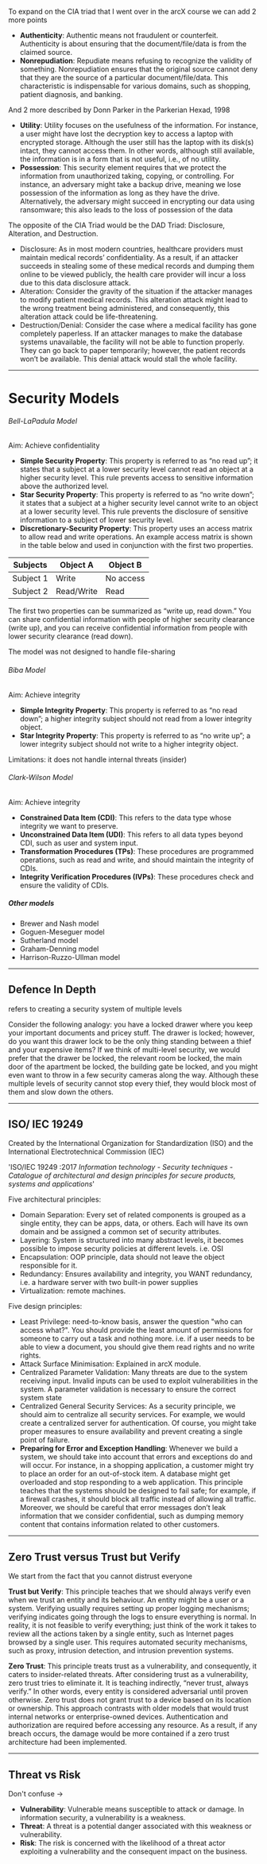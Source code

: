 To expand on the CIA triad that I went over in the arcX course we can add 2 more points

- **Authenticity**: Authentic means not fraudulent or counterfeit. Authenticity is about ensuring that the document/file/data is from the claimed source.
- **Nonrepudiation**: Repudiate means refusing to recognize the validity of something. Nonrepudiation ensures that the original source cannot deny that they are the source of a particular document/file/data. This characteristic is indispensable for various domains, such as shopping, patient diagnosis, and banking.

And 2 more described by Donn Parker in the Parkerian Hexad, 1998

- **Utility**: Utility focuses on the usefulness of the information. For instance, a user might have lost the decryption key to access a laptop with encrypted storage. Although the user still has the laptop with its disk(s) intact, they cannot access them. In other words, although still available, the information is in a form that is not useful, i.e., of no utility.
- **Possession**: This security element requires that we protect the information from unauthorized taking, copying, or controlling. For instance, an adversary might take a backup drive, meaning we lose possession of the information as long as they have the drive. Alternatively, the adversary might succeed in encrypting our data using ransomware; this also leads to the loss of possession of the data

The opposite of the CIA Triad would be the DAD Triad: Disclosure, Alteration, and Destruction.

- Disclosure: As in most modern countries, healthcare providers must maintain medical records’ confidentiality. As a result, if an attacker succeeds in stealing some of these medical records and dumping them online to be viewed publicly, the health care provider will incur a loss due to this data disclosure attack.
- Alteration: Consider the gravity of the situation if the attacker manages to modify patient medical records. This alteration attack might lead to the wrong treatment being administered, and consequently, this alteration attack could be life-threatening.
- Destruction/Denial: Consider the case where a medical facility has gone completely paperless. If an attacker manages to make the database systems unavailable, the facility will not be able to function properly. They can go back to paper temporarily; however, the patient records won’t be available. This denial attack would stall the whole facility.

---
# Security Models

###### Bell-LaPadula Model
Aim: Achieve confidentiality

- **Simple Security Property**: This property is referred to as “no read up”; it states that a subject at a lower security level cannot read an object at a higher security level. This rule prevents access to sensitive information above the authorized level.
- **Star Security Property**: This property is referred to as “no write down”; it states that a subject at a higher security level cannot write to an object at a lower security level. This rule prevents the disclosure of sensitive information to a subject of lower security level.
- **Discretionary-Security Property**: This property uses an access matrix to allow read and write operations. An example access matrix is shown in the table below and used in conjunction with the first two properties.

| Subjects  | Object A   | Object B  |
| --------- | ---------- | --------- |
| Subject 1 | Write      | No access |
| Subject 2 | Read/Write | Read      |
The first two properties can be summarized as “write up, read down.” You can share confidential information with people of higher security clearance (write up), and you can receive confidential information from people with lower security clearance (read down).

The model was not designed to handle file-sharing

###### Biba Model
Aim: Achieve integrity

- **Simple Integrity Property**: This property is referred to as “no read down”; a higher integrity subject should not read from a lower integrity object.
- **Star Integrity Property**: This property is referred to as “no write up”; a lower integrity subject should not write to a higher integrity object.

Limitations: it does not handle internal threats (insider)

###### Clark-Wilson Model
Aim: Achieve integrity

- **Constrained Data Item (CDI)**: This refers to the data type whose integrity we want to preserve.
- **Unconstrained Data Item (UDI)**: This refers to all data types beyond CDI, such as user and system input.
- **Transformation Procedures (TPs)**: These procedures are programmed operations, such as read and write, and should maintain the integrity of CDIs.
- **Integrity Verification Procedures (IVPs)**: These procedures check and ensure the validity of CDIs.

##### Other models
- Brewer and Nash model
- Goguen-Meseguer model
- Sutherland model
- Graham-Denning model
- Harrison-Ruzzo-Ullman model

---
## Defence In Depth

refers to creating a security system of multiple levels

Consider the following analogy: you have a locked drawer where you keep your important documents and pricey stuff. The drawer is locked; however, do you want this drawer lock to be the only thing standing between a thief and your expensive items? If we think of multi-level security, we would prefer that the drawer be locked, the relevant room be locked, the main door of the apartment be locked, the building gate be locked, and you might even want to throw in a few security cameras along the way. Although these multiple levels of security cannot stop every thief, they would block most of them and slow down the others.

---

## ISO/ IEC 19249

Created by the International Organization for Standardization (ISO) and the International Electrotechnical Commission (IEC)

'ISO/IEC 19249 :2017 _Information technology - Security techniques - Catalogue of architectural and design principles for secure products, systems and applications_'

Five architectural principles:
- Domain Separation: Every set of related components is grouped as a single entity, they can be apps, data, or others. Each will have its own domain and be assigned a common set of security attributes.
- Layering: System is structured into many abstract levels, it becomes possible to impose security policies at different levels. i.e. OSI
- Encapsulation: OOP principle, data should not leave the object responsible for it.
- Redundancy: Ensures availability and integrity, you WANT redundancy, i.e. a hardware server with two built-in power supplies
- Virtualization: remote machines.

Five design principles:
- Least Privilege: need-to-know basis, answer the question "who can access what?". You should provide the least amount of permissions for someone to carry out a task and nothing more. i.e. if a user needs to be able to view a document, you should give them read rights and no write rights.
- Attack Surface Minimisation: Explained in arcX module.
- Centralized Parameter Validation: Many threats are due to the system receiving input. Invalid inputs can be used to exploit vulnerabilities in the system. A parameter validation is necessary to ensure the correct system state
- Centralized General Security Services: As a security principle, we should aim to centralize all security services. For example, we would create a centralized server for authentication. Of course, you might take proper measures to ensure availability and prevent creating a single point of failure.
- **Preparing for Error and Exception Handling**: Whenever we build a system, we should take into account that errors and exceptions do and will occur. For instance, in a shopping application, a customer might try to place an order for an out-of-stock item. A database might get overloaded and stop responding to a web application. This principle teaches that the systems should be designed to fail safe; for example, if a firewall crashes, it should block all traffic instead of allowing all traffic. Moreover, we should be careful that error messages don’t leak information that we consider confidential, such as dumping memory content that contains information related to other customers.

---
## Zero Trust versus Trust but Verify

We start from the fact that you cannot distrust everyone

**Trust but Verify**: This principle teaches that we should always verify even when we trust an entity and its behaviour. An entity might be a user or a system. Verifying usually requires setting up proper logging mechanisms; verifying indicates going through the logs to ensure everything is normal. In reality, it is not feasible to verify everything; just think of the work it takes to review all the actions taken by a single entity, such as Internet pages browsed by a single user. This requires automated security mechanisms, such as proxy, intrusion detection, and intrusion prevention systems.

**Zero Trust**: This principle treats trust as a vulnerability, and consequently, it caters to insider-related threats. After considering trust as a vulnerability, zero trust tries to eliminate it. It is teaching indirectly, “never trust, always verify.” In other words, every entity is considered adversarial until proven otherwise. Zero trust does not grant trust to a device based on its location or ownership. This approach contrasts with older models that would trust internal networks or enterprise-owned devices. Authentication and authorization are required before accessing any resource. As a result, if any breach occurs, the damage would be more contained if a zero trust architecture had been implemented.

---

## Threat vs Risk

Don't confuse ->

- **Vulnerability**: Vulnerable means susceptible to attack or damage. In information security, a vulnerability is a weakness.
- **Threat**: A threat is a potential danger associated with this weakness or vulnerability.
- **Risk**: The risk is concerned with the likelihood of a threat actor exploiting a vulnerability and the consequent impact on the business.